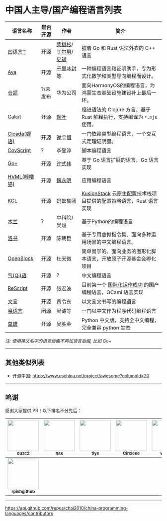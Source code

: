 # 中国人主导/国产编程语言列表

<!-- 保持拼音有序 -->

| 语言名称 | 是否开源 | 作者 | 简介 |
|---|---|---|---|
| [凹语言™](https://wa-lang.org) | 开源 | [柴树杉](https://github.com/chai2010)/[丁尔男](https://github.com/3dgen)/[史斌](https://github.com/benshi001) | 披着 Go 和 Rust 语法外衣的 C++ 语言 |
| [Aya](https://github.com/aya-prover/aya-dev/) | 开源 | [千里冰封](https://github.com/ice1000)等 | 一种编程语言和证明助手，专为形式化数学和类型导向编程而设计。 |
| [仓颉](https://baike.baidu.com/item/%E4%BB%93%E9%A2%89/58954708) | ?/未发布 | 华为公司 | 面向HarmonyOS的编程语言，为鸿蒙生态基础设施建设补上最后一环。
| [Calcit](https://calcit-lang.org/) | 开源 | [题叶](https://github.com/tiye) | 缩进语法的 Clojure 方言，基于 Rust 解释执行，支持编译为 `*.mjs` 使用。 |
| [Cicada(蝉语)](https://github.com/cicada-lang/cicada) | 开源 | [谢宇恒](https://github.com/xieyuheng) | 一门依赖类型编程语言，一个交互式定理证明器。 |
| [CovScript](https://unicov.cn/covscript/) | ? | 李登淳 | 脚本编程语言 |
| [Go+](https://github.com/goplus/gop) | 开源 | [许式伟](https://github.com/xushiwei) | 基于 Go 语言扩展的语言，Go 语言实现 |
| [HVML(呼噜猫)](https://hvml.fmsoft.cn/) | 开源 | [魏永明](https://github.com/VincentWei) | 应用编程语言
| [KCL](https://github.com/KusionStack/KCLVM) | 开源 | 蚂蚁集团| [KusionStack](https://github.com/KusionStack/kusion) 云原生配置技术栈项目提供的配置策略语言，Rust 语言实现 |
| [木兰](https://gitee.com/MulanRevive/mulan-rework) | ? | 中科院/吴烜 | 基于Python的编程语言 |
| [洛书](https://gitee.com/chen-chaochen/lpk) | 开源 | 陈朝臣 | 基于专用虚拟指令集、面向多种运用场景的中文编程语言。 |
| [OpenBlock](https://gitee.com/openblock/openblock) | 开源 | 杜天微 | 简单易学的、面向业务的图形化脚本语言，开放原子开源基金会孵化项目 |
| [气(Qi)语](https://github.com/AnonymousAAArdvark/qi/blob/master/README.zh.md) | 开源 | ? | 中文编程语言 |
| [ReScript](https://rescript-lang.org) | 开源 | 张宏波 | 目前第一个 [国际化运作成功](https://forum.rescript-lang.org/) 的国产编程语言，OCaml 语言实现 |
| [文言](https://wy-lang.org/) | 开源 | 黄令东 | 以文言文书写的编程语言 |
| [易语言](http://www.dywt.com.cn/) | 闭源 | 吴涛等 | 一门以中文作为程序代码编程语言
| [草蟒](https://gitee.com/laowu2019_admin/cpython) | 开源 | 吴胜金 | Python 中文版，支持全中文编程，完全兼容 python 生态

*注: 使用英文名字的语言后面不再加语言后缀, 比如 Go+*

----

## 其他类似列表

- 开源中国: https://www.oschina.net/project/awesome?columnId=20

----

## 鸣谢

感谢大家提供 PR！以下排名不分先后：

<!--
1. get contributors.json
// https://api.github.com/repos/chai2010/china-programming-languages/contributors

2. go run gen_contributors.go
3. replace contributors table
-->

| [<img src="https://avatars.githubusercontent.com/u/564778?v=4" width="100px;"/><br /><sub><b>duzc2</b></sub>](https://github.com/duzc2) | [<img src="https://avatars.githubusercontent.com/u/159840?v=4" width="100px;"/><br /><sub><b>hax</b></sub>](https://github.com/hax) | [<img src="https://avatars.githubusercontent.com/u/449224?v=4" width="100px;"/><br /><sub><b>tiye</b></sub>](https://github.com/tiye) | [<img src="https://avatars.githubusercontent.com/u/13297542?v=4" width="100px;"/><br /><sub><b>Circleee</b></sub>](https://github.com/Circleee) | [<img src="https://avatars.githubusercontent.com/u/21377464?v=4" width="100px;"/><br /><sub><b>wrpota</b></sub>](https://github.com/wrpota) | [<img src="https://avatars.githubusercontent.com/u/46193371?v=4" width="100px;"/><br /><sub><b>hellodword</b></sub>](https://github.com/hellodword) | [<img src="https://avatars.githubusercontent.com/u/27857504?v=4" width="100px;"/><br /><sub><b>liuduanfei</b></sub>](https://github.com/liuduanfei) |
| :---: | :---: | :---: | :---: | :---: | :---: | :---: |
| [<img src="https://avatars.githubusercontent.com/u/39160142?v=4" width="100px;"/><br /><sub><b>rpishgithub</b></sub>](https://github.com/rpishgithub) |

----

https://api.github.com/repos/chai2010/china-programming-languages/contributors
